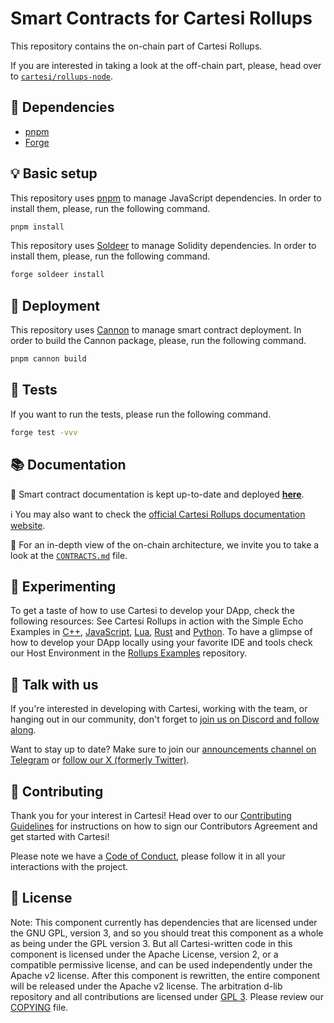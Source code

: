 # Smart Contracts for Cartesi Rollups

This repository contains the on-chain part of Cartesi Rollups.

If you are interested in taking a look at the off-chain part, please, head over to [`cartesi/rollups-node`](https://github.com/cartesi/rollups-node).

## 🧩 Dependencies

- [pnpm](https://pnpm.io/installation)
- [Forge](https://book.getfoundry.sh/getting-started/installation)

## 💡 Basic setup

This repository uses [pnpm](https://pnpm.io/installation) to manage JavaScript dependencies.
In order to install them, please, run the following command.

```sh
pnpm install
```

This repository uses [Soldeer](https://soldeer.xyz/) to manage Solidity dependencies.
In order to install them, please, run the following command.

```sh
forge soldeer install
```

## 🚀 Deployment

This repository uses [Cannon](https://usecannon.com/) to manage smart contract deployment.
In order to build the Cannon package, please, run the following command.

```sh
pnpm cannon build
```

## 🧪 Tests

If you want to run the tests, please run the following command.

```sh
forge test -vvv
```

## 📚 Documentation

🚀 Smart contract documentation is kept up-to-date and deployed [**here**](https://cartesi.github.io/rollups-contracts).

ℹ️ You may also want to check the [official Cartesi Rollups documentation website](https://docs.cartesi.io/cartesi-rollups/overview/).

🔎 For an in-depth view of the on-chain architecture, we invite you to take a look at the [`CONTRACTS.md`](https://github.com/cartesi/rollups-contracts/blob/main/CONTRACTS.md) file.

## 🎨 Experimenting

To get a taste of how to use Cartesi to develop your DApp, check the following resources:
See Cartesi Rollups in action with the Simple Echo Examples in [C++](https://github.com/cartesi/rollups-examples/tree/main/echo-cpp), [JavaScript](https://github.com/cartesi/rollups-examples/tree/main/echo-js), [Lua](https://github.com/cartesi/rollups-examples/tree/main/echo-lua), [Rust](https://github.com/cartesi/rollups-examples/tree/main/echo-rust) and [Python](https://github.com/cartesi/rollups-examples/tree/main/echo-python).
To have a glimpse of how to develop your DApp locally using your favorite IDE and tools check our Host Environment in the [Rollups Examples](https://github.com/cartesi/rollups-examples) repository.

## 💬 Talk with us

If you're interested in developing with Cartesi, working with the team, or hanging out in our community, don't forget to [join us on Discord and follow along](https://discord.com/invite/cartesi).

Want to stay up to date? Make sure to join our [announcements channel on Telegram](https://t.me/CartesiAnnouncements) or [follow our X (formerly Twitter)](https://x.com/cartesiproject).

## 🤝 Contributing

Thank you for your interest in Cartesi! Head over to our [Contributing Guidelines](CONTRIBUTING.md) for instructions on how to sign our Contributors Agreement and get started with Cartesi!

Please note we have a [Code of Conduct](CODE_OF_CONDUCT.md), please follow it in all your interactions with the project.

## 📜 License

Note: This component currently has dependencies that are licensed under the GNU GPL, version 3, and so you should treat this component as a whole as being under the GPL version 3. But all Cartesi-written code in this component is licensed under the Apache License, version 2, or a compatible permissive license, and can be used independently under the Apache v2 license. After this component is rewritten, the entire component will be released under the Apache v2 license.
The arbitration d-lib repository and all contributions are licensed under
[GPL 3](https://www.gnu.org/licenses/gpl-3.0.en.html). Please review our [COPYING](COPYING) file.
